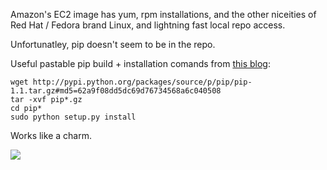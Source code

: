 Amazon's EC2 image has yum, rpm installations, and the other niceities of Red Hat / Fedora brand Linux, and lightning fast local repo access.

Unfortunatley, pip doesn't seem to be in the repo.

Useful pastable pip build + installation comands from [this blog](http://somequantstuff.wordpress.com/2012/08/07/installing-scipy-for-python-on-amazon-linux-ec2/):

    wget http://pypi.python.org/packages/source/p/pip/pip-1.1.tar.gz#md5=62a9f08dd5dc69d76734568a6c040508
    tar -xvf pip*.gz
    cd pip*
    sudo python setup.py install

Works like a charm.

![](http://gifsoup.com/webroot/animatedgifs/465088_o.gif)